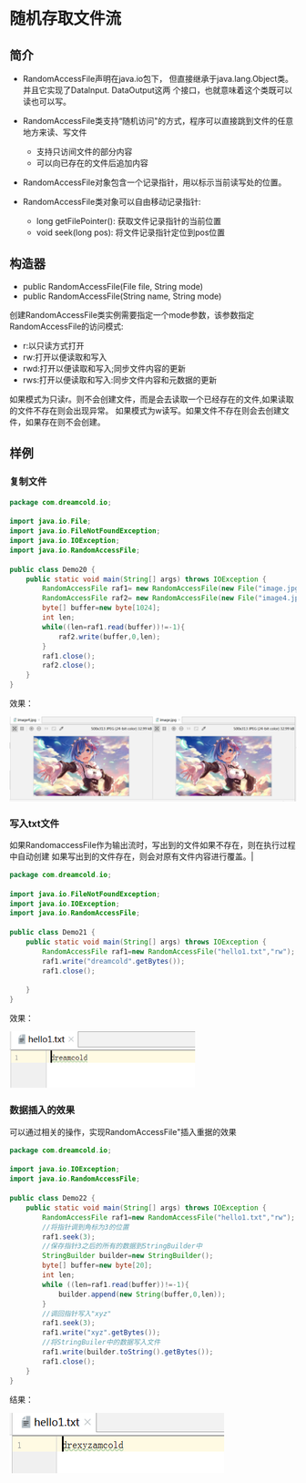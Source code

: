 # 随机存取文件流

## 简介

- RandomAccessFile声明在java.io包下， 但直接继承于java.lang.Object类。 并且它实现了Datalnput. DataOutput这两 个接口，也就意味着这个类既可以读也可以写。

- RandomAccessFile类支持“随机访问"的方式，程序可以直接跳到文件的任意地方来读、写文件
  - 支持只访间文件的部分内容
  - 可以向已存在的文件后追加内容
- RandomAccessFile对象包含一个记录指针，用以标示当前读写处的位置。
- RandomAccessFile类对象可以自由移动记录指针:
  - long getFilePointer(): 获取文件记录指针的当前位置
  - void seek(long pos): 将文件记录指针定位到pos位置

## 构造器

- public RandomAccessFile(File file, String mode)
- public RandomAccessFile(String name, String mode)

创建RandomAccessFile类实例需要指定一个mode参数，该参数指定RandomAccessFile的访问模式:

- r:以只读方式打开
- rw:打开以便读取和写入
- rwd:打开以便读取和写入;同步文件内容的更新
- rws:打开以便读取和写入:同步文件内容和元数据的更新

如果模式为只读r。则不会创建文件，而是会去读取一个已经存在的文件,如果读取的文件不存在则会出现异常。 如果模式为w读写。如果文件不存在则会去创建文件，如果存在则不会创建。



## 样例

### 复制文件

````java
package com.dreamcold.io;

import java.io.File;
import java.io.FileNotFoundException;
import java.io.IOException;
import java.io.RandomAccessFile;

public class Demo20 {
    public static void main(String[] args) throws IOException {
        RandomAccessFile raf1= new RandomAccessFile(new File("image.jpg"),"r");
        RandomAccessFile raf2= new RandomAccessFile(new File("image4.jpg"),"rw");
        byte[] buffer=new byte[1024];
        int len;
        while((len=raf1.read(buffer))!=-1){
            raf2.write(buffer,0,len);
        }
        raf1.close();
        raf2.close();
    }
}
````

效果：

<img src="images/image-20210119165133196.png" alt="image-20210119165133196" style="zoom:80%;" />

### 写入txt文件

如果RandomaccessFile作为输出流时，写出到的文件如果不存在，则在执行过程中自动创建
如果写出到的文件存在，则会对原有文件内容进行覆盖。|

```java
package com.dreamcold.io;

import java.io.FileNotFoundException;
import java.io.IOException;
import java.io.RandomAccessFile;

public class Demo21 {
    public static void main(String[] args) throws IOException {
        RandomAccessFile raf1=new RandomAccessFile("hello1.txt","rw");
        raf1.write("dreamcold".getBytes());
        raf1.close();
        
    }
}

```

效果：

<img src="images/image-20210119165436966.png" alt="image-20210119165436966" style="zoom:80%;" />



### 数据插入的效果

可以通过相关的操作，实现RandomAccessFile"插入重据的效果

```java
package com.dreamcold.io;

import java.io.IOException;
import java.io.RandomAccessFile;

public class Demo22 {
    public static void main(String[] args) throws IOException {
        RandomAccessFile raf1=new RandomAccessFile("hello1.txt","rw");
        //将指针调到角标为3的位置
        raf1.seek(3);
        //保存指针3之后的所有的数据到StringBuilder中
        StringBuilder builder=new StringBuilder();
        byte[] buffer=new byte[20];
        int len;
        while ((len=raf1.read(buffer))!=-1){
            builder.append(new String(buffer,0,len));
        }
        //调回指针写入"xyz"
        raf1.seek(3);
        raf1.write("xyz".getBytes());
        //将StringBuiler中的数据写入文件
        raf1.write(builder.toString().getBytes());
        raf1.close();
    }
}
```

结果：

![image-20210119170542862](images/image-20210119170542862.png)